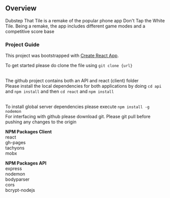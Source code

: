 ## Overview
Dubstep That Tile is a remake of the popular phone app Don't Tap the White Tile. Being a remake, the app includes different game modes and a competitive score base

### Project Guide
This project was bootstrapped with [Create React App](https://github.com/facebook/create-react-app).

To get started please do clone the file using `git clone {url}`<br/><br/>

The github project contains both an API and react (client) folder <br/>
Please install the local dependencies for both applications by doing `cd api` and `npm install` and then `cd react` and `npm install` <br/></br>

To install global server dependencies please execute `npm install -g nodemon`<br/>
For interfacing with github please download git. Please git pull before pushing any changes to the origin

<b>NPM Packages Client</b></br>
react<br/>
gh-pages<br/>
tachyons<br/>
mobx</br>

<b>NPM Packages API</b><br/>
express<br/>
nodemon<br/>
bodyparser<br/>
cors<br/>
bcrypt-nodejs
